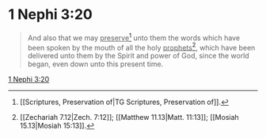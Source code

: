 # 1 Nephi 3:20

> And also that we may <u>preserve</u>[^a] unto them the words which have been spoken by the mouth of all the holy <u>prophets</u>[^b], which have been delivered unto them by the Spirit and power of God, since the world began, even down unto this present time.

[1 Nephi 3:20](https://www.churchofjesuschrist.org/study/scriptures/bofm/1-ne/3?lang=eng&id=p20#p20)


[^a]: [[Scriptures, Preservation of|TG Scriptures, Preservation of]].  
[^b]: [[Zechariah 7.12|Zech. 7:12]]; [[Matthew 11.13|Matt. 11:13]]; [[Mosiah 15.13|Mosiah 15:13]].  
